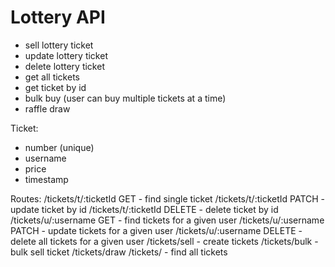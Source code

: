 # Lottery API
- sell lottery ticket
- update lottery ticket
- delete lottery ticket
- get all tickets
- get ticket by id
- bulk buy (user can buy multiple tickets at a time)
- raffle draw

Ticket: 
- number (unique)
- username
- price
- timestamp

Routes: 
/tickets/t/:ticketId GET - find single ticket
/tickets/t/:ticketId PATCH - update ticket by id
/tickets/t/:ticketId DELETE - delete ticket by id
/tickets/u/:username GET - find tickets for a given user
/tickets/u/:username PATCH - update tickets for a given user
/tickets/u/:username DELETE - delete all tickets for a given user
/tickets/sell - create tickets
/tickets/bulk - bulk sell ticket
/tickets/draw
/tickets/ - find all tickets